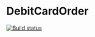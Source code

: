 # DebitCardOrder
[![Build status](https://ci.appveyor.com/api/projects/status/2eek08qjftdnit1d?svg=true)](https://ci.appveyor.com/project/AnnaAndreeva92/debitcardorder)

